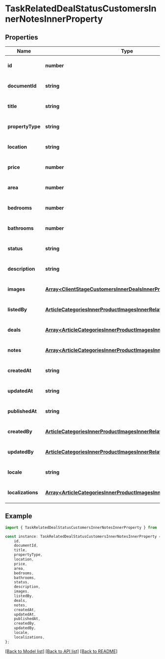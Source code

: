 # TaskRelatedDealStatusCustomersInnerNotesInnerProperty


## Properties

Name | Type | Description | Notes
------------ | ------------- | ------------- | -------------
**id** | **number** |  | [optional] [default to undefined]
**documentId** | **string** |  | [optional] [default to undefined]
**title** | **string** |  | [optional] [default to undefined]
**propertyType** | **string** |  | [optional] [default to undefined]
**location** | **string** |  | [optional] [default to undefined]
**price** | **number** |  | [optional] [default to undefined]
**area** | **number** |  | [optional] [default to undefined]
**bedrooms** | **number** |  | [optional] [default to undefined]
**bathrooms** | **number** |  | [optional] [default to undefined]
**status** | **string** |  | [optional] [default to undefined]
**description** | **string** |  | [optional] [default to undefined]
**images** | [**Array&lt;ClientStageCustomersInnerDealsInnerPropertyImagesInner&gt;**](ClientStageCustomersInnerDealsInnerPropertyImagesInner.md) |  | [optional] [default to undefined]
**listedBy** | [**ArticleCategoriesInnerProductImagesInnerRelatedInner**](ArticleCategoriesInnerProductImagesInnerRelatedInner.md) |  | [optional] [default to undefined]
**deals** | [**Array&lt;ArticleCategoriesInnerProductImagesInnerRelatedInner&gt;**](ArticleCategoriesInnerProductImagesInnerRelatedInner.md) |  | [optional] [default to undefined]
**notes** | [**Array&lt;ArticleCategoriesInnerProductImagesInnerRelatedInner&gt;**](ArticleCategoriesInnerProductImagesInnerRelatedInner.md) |  | [optional] [default to undefined]
**createdAt** | **string** |  | [optional] [default to undefined]
**updatedAt** | **string** |  | [optional] [default to undefined]
**publishedAt** | **string** |  | [optional] [default to undefined]
**createdBy** | [**ArticleCategoriesInnerProductImagesInnerRelatedInner**](ArticleCategoriesInnerProductImagesInnerRelatedInner.md) |  | [optional] [default to undefined]
**updatedBy** | [**ArticleCategoriesInnerProductImagesInnerRelatedInner**](ArticleCategoriesInnerProductImagesInnerRelatedInner.md) |  | [optional] [default to undefined]
**locale** | **string** |  | [optional] [default to undefined]
**localizations** | [**Array&lt;ArticleCategoriesInnerProductImagesInnerRelatedInner&gt;**](ArticleCategoriesInnerProductImagesInnerRelatedInner.md) |  | [optional] [default to undefined]

## Example

```typescript
import { TaskRelatedDealStatusCustomersInnerNotesInnerProperty } from './api';

const instance: TaskRelatedDealStatusCustomersInnerNotesInnerProperty = {
    id,
    documentId,
    title,
    propertyType,
    location,
    price,
    area,
    bedrooms,
    bathrooms,
    status,
    description,
    images,
    listedBy,
    deals,
    notes,
    createdAt,
    updatedAt,
    publishedAt,
    createdBy,
    updatedBy,
    locale,
    localizations,
};
```

[[Back to Model list]](../README.md#documentation-for-models) [[Back to API list]](../README.md#documentation-for-api-endpoints) [[Back to README]](../README.md)
